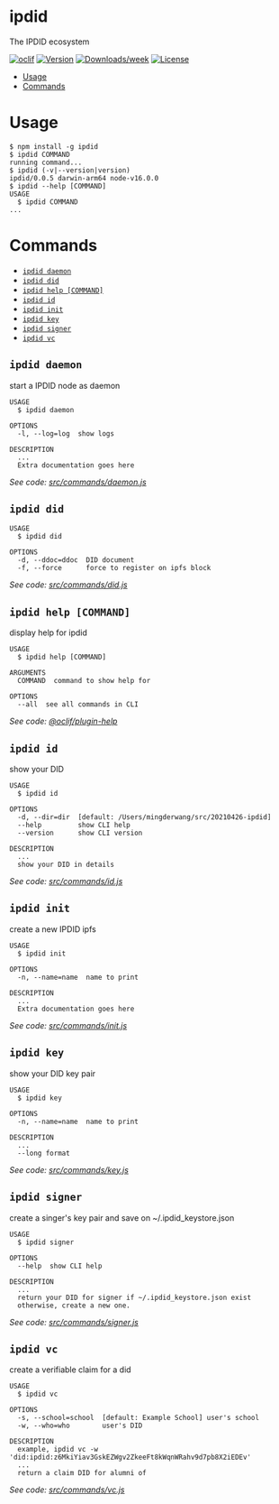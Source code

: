 ipdid
=====

The IPDID ecosystem

[![oclif](https://img.shields.io/badge/cli-oclif-brightgreen.svg)](https://oclif.io)
[![Version](https://img.shields.io/npm/v/ipdid.svg)](https://npmjs.org/package/ipdid)
[![Downloads/week](https://img.shields.io/npm/dw/ipdid.svg)](https://npmjs.org/package/ipdid)
[![License](https://img.shields.io/npm/l/ipdid.svg)](https://github.com/mingderwang/ipdid/blob/master/package.json)

<!-- toc -->
* [Usage](#usage)
* [Commands](#commands)
<!-- tocstop -->
# Usage
<!-- usage -->
```sh-session
$ npm install -g ipdid
$ ipdid COMMAND
running command...
$ ipdid (-v|--version|version)
ipdid/0.0.5 darwin-arm64 node-v16.0.0
$ ipdid --help [COMMAND]
USAGE
  $ ipdid COMMAND
...
```
<!-- usagestop -->
# Commands
<!-- commands -->
* [`ipdid daemon`](#ipdid-daemon)
* [`ipdid did`](#ipdid-did)
* [`ipdid help [COMMAND]`](#ipdid-help-command)
* [`ipdid id`](#ipdid-id)
* [`ipdid init`](#ipdid-init)
* [`ipdid key`](#ipdid-key)
* [`ipdid signer`](#ipdid-signer)
* [`ipdid vc`](#ipdid-vc)

## `ipdid daemon`

start a IPDID node as daemon

```
USAGE
  $ ipdid daemon

OPTIONS
  -l, --log=log  show logs

DESCRIPTION
  ...
  Extra documentation goes here
```

_See code: [src/commands/daemon.js](https://github.com/mingderwang/ipdid/blob/v0.0.5/src/commands/daemon.js)_

## `ipdid did`

```
USAGE
  $ ipdid did

OPTIONS
  -d, --ddoc=ddoc  DID document
  -f, --force      force to register on ipfs block
```

_See code: [src/commands/did.js](https://github.com/mingderwang/ipdid/blob/v0.0.5/src/commands/did.js)_

## `ipdid help [COMMAND]`

display help for ipdid

```
USAGE
  $ ipdid help [COMMAND]

ARGUMENTS
  COMMAND  command to show help for

OPTIONS
  --all  see all commands in CLI
```

_See code: [@oclif/plugin-help](https://github.com/oclif/plugin-help/blob/v3.2.2/src/commands/help.ts)_

## `ipdid id`

show your DID

```
USAGE
  $ ipdid id

OPTIONS
  -d, --dir=dir  [default: /Users/mingderwang/src/20210426-ipdid]
  --help         show CLI help
  --version      show CLI version

DESCRIPTION
  ...
  show your DID in details
```

_See code: [src/commands/id.js](https://github.com/mingderwang/ipdid/blob/v0.0.5/src/commands/id.js)_

## `ipdid init`

create a new IPDID ipfs

```
USAGE
  $ ipdid init

OPTIONS
  -n, --name=name  name to print

DESCRIPTION
  ...
  Extra documentation goes here
```

_See code: [src/commands/init.js](https://github.com/mingderwang/ipdid/blob/v0.0.5/src/commands/init.js)_

## `ipdid key`

show your DID key pair

```
USAGE
  $ ipdid key

OPTIONS
  -n, --name=name  name to print

DESCRIPTION
  ...
  --long format
```

_See code: [src/commands/key.js](https://github.com/mingderwang/ipdid/blob/v0.0.5/src/commands/key.js)_

## `ipdid signer`

create a singer's key pair and save on ~/.ipdid_keystore.json

```
USAGE
  $ ipdid signer

OPTIONS
  --help  show CLI help

DESCRIPTION
  ...
  return your DID for signer if ~/.ipdid_keystore.json exist
  otherwise, create a new one.
```

_See code: [src/commands/signer.js](https://github.com/mingderwang/ipdid/blob/v0.0.5/src/commands/signer.js)_

## `ipdid vc`

create a verifiable claim for a did

```
USAGE
  $ ipdid vc

OPTIONS
  -s, --school=school  [default: Example School] user's school
  -w, --who=who        user's DID

DESCRIPTION
  example, ipdid vc -w 'did:ipdid:z6MkiYiav3GskEZWgv2ZkeeFt8kWqnWRahv9d7pb8X2iEDEv'
  ...
  return a claim DID for alumni of
```

_See code: [src/commands/vc.js](https://github.com/mingderwang/ipdid/blob/v0.0.5/src/commands/vc.js)_
<!-- commandsstop -->
